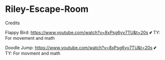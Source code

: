 # Riley-Escape-Room
Credits 

Flappy Bird: https://www.youtube.com/watch?v=8xPsg6yv7TU&t=20s 💕 TY: For movement and math

Doodle Jump: https://www.youtube.com/watch?v=8xPsg6yv7TU&t=20s 💕 TY: For movment and math

